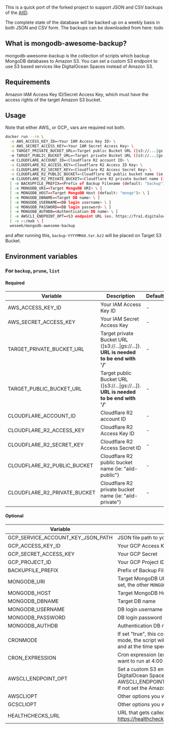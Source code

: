 This is a quick port of the forked project to support JSON and CSV backups of the [AIID](https://incidentdatabase.ai/).

The complete state of the database will be backed up on a weekly basis in both JSON and CSV form. The backups can be downloaded from here: todo

What is mongodb-awesome-backup?
-------------------------------

mongodb-awesome-backup is the collection of scripts which backup MongoDB databases to Amazon S3.
You can set a custom S3 endpoint to use S3 based services like DigitalOcean Spaces instead of Amazon S3.


Requirements
------------

Amazon IAM Access Key ID/Secret Access Key, which must have the access rights of the target Amazon S3 bucket.

Usage
-----
Note that either AWS_ or GCP_ vars are required not both.

```bash
docker run --rm \
  -e AWS_ACCESS_KEY_ID=<Your IAM Access Key ID> \
  -e AWS_SECRET_ACCESS_KEY=<Your IAM Secret Access Key> \
  -e TARGET_PRIVATE_BUCKET_URL=<Target public Bucket URL ([s3://...|gs://...])> \
  -e TARGET_PUBLIC_BUCKET_URL=<Target private Bucket URL ([s3://...|gs://...])> \
  -e CLOUDFLARE_ACCOUNT_ID=<Cloudflare R2 account ID> \
  -e CLOUDFLARE_R2_ACCESS_KEY=<Cloudflare R2 Access ID Key> \
  -e CLOUDFLARE_R2_SECRET_KEY=<Cloudflare R2 Access Secret Key> \
  -e CLOUDFLARE_R2_PUBLIC_BUCKET=<Cloudflare R2 public bucket name (ie: "aiid-public")> \
  -e CLOUDFLARE_R2_PRIVATE_BUCKET=<Cloudflare R2 private bucket name (ie: "aiid-private")> \
  [ -e BACKUPFILE_PREFIX=<Prefix of Backup Filename (default: "backup") \ ]
  [ -e MONGODB_URI=<Target MongoDB URI> \ ]
  [ -e MONGODB_HOST=<Target MongoDB Host (default: "mongo")> \ ]
  [ -e MONGODB_DBNAME=<Target DB name> \ ]
  [ -e MONGODB_USERNAME=<DB login username> \ ]
  [ -e MONGODB_PASSWORD=<DB login password> \ ]
  [ -e MONGODB_AUTHDB=<Authentication DB name> \ ]
  [ -e AWSCLI_ENDPOINT_OPT=<S3 endpoint URL (ex. https://fra1.digitaloceanspaces.com)> \ ]
  [ -v ~:/mab \ ]
  weseek/mongodb-awesome-backup
```

and after running this, `backup-YYYYMMdd.tar.bz2` will be placed on Target S3 Bucket.


Environment variables
---------

### For `backup`, `prune`, `list`

#### Required

| Variable              | Description                                                                    | Default |
| --------------------- | ------------------------------------------------------------------------------ | ------- |
| AWS_ACCESS_KEY_ID     | Your IAM Access Key ID                                                         | -       |
| AWS_SECRET_ACCESS_KEY | Your IAM Secret Access Key                                                     | -       |
| TARGET_PRIVATE_BUCKET_URL     | Target private Bucket URL ([s3://...\|gs://...]). **URL is needed to be end with '/'** | -       |
| TARGET_PUBLIC_BUCKET_URL     | Target public Bucket URL ([s3://...\|gs://...]). **URL is needed to be end with '/'** | -       |
| CLOUDFLARE_ACCOUNT_ID     | Cloudflare R2 account ID | -       |
| CLOUDFLARE_R2_ACCESS_KEY     | Cloudflare R2 Access Key ID | -       |
| CLOUDFLARE_R2_SECRET_KEY     | Cloudflare R2 Access Secret ID | -       |
| CLOUDFLARE_R2_PUBLIC_BUCKET     | Cloudflare R2 public bucket name (ie: "aiid-public") | -       |
| CLOUDFLARE_R2_PRIVATE_BUCKET     | Cloudflare R2 private bucket name (ie: "aiid-private") | -       |

#### Optional

| Variable                          | Description                                                                                                                                                                                               | Default  |
| --------------------------------- | --------------------------------------------------------------------------------------------------------------------------------------------------------------------------------------------------------- | -------- |
| GCP_SERVICE_ACCOUNT_KEY_JSON_PATH | JSON file path to your GCP Service Account Key                                                                                                                                                            | -        |
| GCP_ACCESS_KEY_ID                 | Your GCP Access Key                                                                                                                                                                                       | -        |
| GCP_SECRET_ACCESS_KEY             | Your GCP Secret                                                                                                                                                                                           | -        |
| GCP_PROJECT_ID                    | Your GCP Project ID                                                                                                                                                                                       | -        |
| BACKUPFILE_PREFIX                 | Prefix of Backup Filename                                                                                                                                                                                 | "backup" |
| MONGODB_URI                       | Target MongoDB URI (ex. `mongodb://mongodb?replicaSet=rs0`). If set, the other `MONGODB_*` variables will be ignored.                                                                                     | -        |
| MONGODB_HOST                      | Target MongoDB Host                                                                                                                                                                                       | "mongo"  |
| MONGODB_DBNAME                    | Target DB name                                                                                                                                                                                            | -        |
| MONGODB_USERNAME                  | DB login username                                                                                                                                                                                         | -        |
| MONGODB_PASSWORD                  | DB login password                                                                                                                                                                                         | -        |
| MONGODB_AUTHDB                    | Authentication DB name                                                                                                                                                                                    | -        |
| CRONMODE                          | If set "true", this container is executed in cron mode.  In cron mode, the script will be executed with the specified arguments and at the time specified by CRON_EXPRESSION.                             | "false"  |
| CRON_EXPRESSION                   | Cron expression (ex. "CRON_EXPRESSION=0 4 * * *" if you want to run at 4:00 every day)                                                                                                                    | -        |
| AWSCLI_ENDPOINT_OPT               | Set a custom S3 endpoint if you use a S3 based service like DigitalOcean Spaces. (ex. AWSCLI_ENDPOINT_OPT="https://fra1.digitaloceanspaces.com") If not set the Amazon S3 standard endpoint will be used. | -        |
| AWSCLIOPT                         | Other options you want to pass to `aws` command                                                                                                                                                           | -        |
| GCSCLIOPT                         | Other options you want to pass to `gsutil` command                                                                                                                                                        | -        |
| HEALTHCHECKS_URL                  | URL that gets called after a successful backup (eg. https://healthchecks.io)                                                                                                                              | -        |
